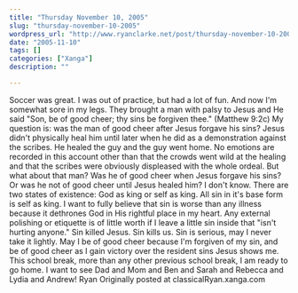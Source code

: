 ```yaml
---
title: "Thursday November 10, 2005"
slug: "thursday-november-10-2005"
wordpress_url: "http://www.ryanclarke.net/post/thursday-november-10-2005/"
date: "2005-11-10"
tags: []
categories: ["Xanga"]
description: ""

---
```


Soccer was great. I was out of practice, but had a lot of fun. And now I'm somewhat sore in my legs.
 They brought a man with palsy to Jesus and He said "Son, be of good cheer; thy sins be forgiven thee." (Matthew 9:2c) My question is: was the man of good cheer after Jesus forgave his sins? Jesus didn't physically heal him until later when he did as a demonstration against the scribes. He healed the guy and the guy went home. No emotions are recorded in this account other than that the crowds went wild at the healing and that the scribes were obviously displeased with the whole ordeal. But what about that man? Was he of good cheer when Jesus forgave his sins? Or was he not of good cheer until Jesus healed him? I don't know. There are two states of existence: God as king or self as king. All sin in it's base form is self as king. I want to fully believe that sin is worse than any illness because it dethrones God in His rightful place in my heart. Any external polishing or etiquette is of little worth if I leave a little sin inside that "isn't hurting anyone." Sin killed Jesus. Sin kills us. Sin is serious, may I never take it lightly. May I be of good cheer because I'm forgiven of my sin, and be of good cheer as I gain victory over the resident sins Jesus shows me.
 This school break, more than any other previous school break, I am ready to go home. I want to see Dad and Mom and Ben and Sarah and Rebecca and Lydia and Andrew!
 Ryan
Originally posted at classicalRyan.xanga.com
